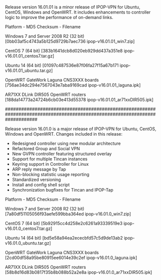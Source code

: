 Release version 16.01.01 is a minor release of IPOP-VPN for Ubuntu, CentOS, Windows and OpenWRT.
It includes enhancements to controller logic to improve the performance of on-demand links.

Platform - MD5 Checksum - Filename

Windows 7 and Server 2008 R2 (32 bit)
[0bb03af5c4743a5b125d9729b7aec736 ipop-v16.01.01_win7.zip]

CentOS 7 (64 bit)
[383b1641dcb8d020eb929dd437a351e8 ipop-v16.01.01_centos7.tar.gz]

Ubuntu 14 (64 bit)
[01097c487536e87f06fa27f15a67b171 ipop-v16.01.01_ubuntu.tar.gz]

OpenWRT GateWork Laguna CNS3XXX boards
[756ae34dc294e7567043e7aba9169cad ipop-v16.01.01_laguna.ipk]

AR71XX DLink DIR505 OpenWRT routers
[188da14773a24724b6cb03e413d55378 ipop-v16.01.01_ar71xxDIR505.ipk]

############################################################################################################################

Release version 16.01.0 is a major release of IPOP-VPN for Ubuntu, CentOS, Windows and OpenWRT.
Changes included in this release:
 - Redesigned controller using new modular architecture
 - Refactored Group and Social VPN
 - New GVPN controller featuring structured overlay
 - Support for multiple Tincan instances
 - Keyring support in Controller for Linux
 - ARP reply message by Tap  
 - Non-blocking statistic usage reporting
 - Standardized versioning
 - Install and config shell script
 - Synchronization bugfixes for Tincan and IPOP-Tap

Platform - MD5 Checksum - Filename

Windows 7 and Server 2008 R2 (32 bit) 
[7a80df51105056f93aefe599bba364ed ipop-v16.01.0_win7.zip]

CentOS 7 (64 bit) 
[5b92915cc4d258e2c6261a93339519e3 ipop-v16.01.0_centos7.tar.gz]

Ubuntu 14 (64 bit) 
[bd5e58a94ea2ececbfd57c5d9de13ab2 ipop-v16.01.0_ubuntu.tar.gz]

OpenWRT GateWork Laguna CNS3XXX boards
[2cd00df58a95be80915ee6014e39c2ef ipop-v16.01.0_laguna.ipk]

AR71XX DLink DIR505 OpenWRT routers
[58b8d16d83b0817f35b8b088b52a2e8a ipop-v16.01.0_ar71xxDIR505.ipk]
